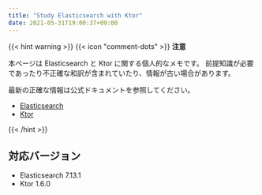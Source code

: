 ```yaml
---
title: "Study Elasticsearch with Ktor"
date: 2021-05-31T19:00:37+09:00
---
```


{{< hint warning >}}
{{< icon "comment-dots" >}} **注意**

本ページは Elasticsearch と Ktor に関する個人的なメモです。
前提知識が必要であったり不正確な和訳が含まれていたり、情報が古い場合があります。

最新の正確な情報は公式ドキュメントを参照してください。

* [Elasticsearch][elasticsearch]
* [Ktor][ktor]

[elasticsearch]: https://www.elastic.co/jp/elasticsearch/
[ktor]: https://ktor.io/
{{< /hint >}}

## 対応バージョン
* Elasticsearch 7.13.1
* Ktor 1.6.0
